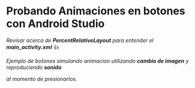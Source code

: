 # **Probando Animaciones en botones con Android Studio** 


*Revisar acerca de **PercentRelativeLayout** para entender el **main_activity.xml*** :thumbsup:

*Ejemplo de botones simulando animacion utilizando **cambio de imagen** y reproduciendo **sonido***

*al momento de presionarlos.*
